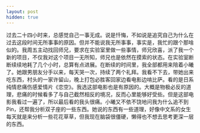 ```yaml
---
layout: post
hidden: true
---
```

过去二十四小时来，总感觉自己一事无成。说是忏悔，不如说是追究自己为什么在过去这段时间无所事事的原因。但并不能说我无所事事，事实是，我忙的跟个那啥似的。我周五主动找回师兄，要求在实验室里做一些事情，师兄欣喜，派了我一个新的项目，不仅我对这个项目一无所知，师兄也是依然在摸索的状态。在实验室断断续续地耗了几个小时，总算有点进展。在断续的时间里，我全部都用来陪着小曦了。她跟男朋友分手以来，每天哭一次，持续了两个礼拜。我看不下去，带她出来吃东西，村头的一家许留山，晚上打包必胜客回家边看电影边啃比萨。看的是日系纯情悲痛伤感爱情片《恋空》。我选这部电影也是有原因的。大概是物极必反的道理，悲痛的时候看多了与自己截然相反的境况，反而心里能够好受些。但是这部电影我看过一遍了，所以最后看的我头很痛。小曦又不依不饶地问我为什么追不到Pin，还帮我分析双子座的一些东西。她说的东西有一些道理，好像中文系的女生每天就是来分析一些花花草草，但我现在脑袋很僵硬，懒得也不想去思考更深一层的东西。